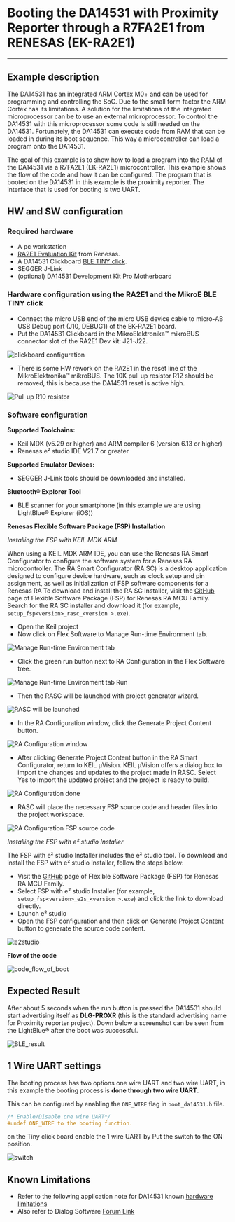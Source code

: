 
# Booting the DA14531 with Proximity Reporter through a R7FA2E1 from RENESAS (EK-RA2E1)

---
## Example description

The DA14531 has an integrated ARM Cortex M0+ and can be used for programming and controlling the SoC. 
Due to the small form factor the ARM Cortex has its limitations. A solution for the limitations of the integrated microprocessor can be to use an external microprocessor. 
To control the DA14531 with this microprocessor some code is still needed on the DA14531. 
Fortunately, the DA14531 can execute code from RAM that can be loaded in during its boot sequence. 
This way a microcontroller can load a program onto the DA14531.

The goal of this example is to show how to load a program into the RAM of the DA14531 via a R7FA2E1 (EK-RA2E1) microcontroller. 
This example shows the flow of the code and how it can be configured. The program that is booted on the DA14531 in this example is the proximity reporter. 
The interface that is used for booting is two UART. 

## HW and SW configuration

### Required hardware

- A pc workstation
- [RA2E1 Evaluation Kit](https://www.renesas.com/us/en/products/microcontrollers-microprocessors/ra-cortex-m-mcus/ek-ra2e1-evaluation-kit-ra2e1-mcu-group) from Renesas.
- A DA14531 Clickboard [BLE TINY click](https://www.mikroe.com/ble-tiny-click).
- SEGGER J-Link
- (optional) DA14531 Development Kit Pro Motherboard

### Hardware configuration using the RA2E1 and the MikroE BLE TINY click
- Connect the micro USB end of the micro USB device cable to micro-AB USB Debug port (J10, DEBUG1) of the EK-RA2E1 board.
- Put the DA14531 Clickboard in the MikroElektronika™ mikroBUS connector slot of the RA2E1 Dev kit: J21-J22.

![clickboard configuration](assets/clickboard.jpg)
- There is some HW rework on the RA2E1 in the reset line of the MikroElektronika™ mikroBUS. The 10K pull up resistor R12 should be removed, this is because the DA14531 reset is active high.

![Pull up R10 resistor ](assets/r10resitor.jpg)

### Software configuration

**Supported Toolchains:**

- Keil MDK (v5.29 or higher) and ARM compiler 6 (version 6.13 or higher) 
- Renesas e² studio IDE V21.7 or greater

**Supported Emulator Devices:**

- SEGGER J-Link tools should be downloaded and installed.

**Bluetooth® Explorer Tool**

- BLE scanner for your smartphone (in this example we are using LightBlue® Explorer (iOS))

**Renesas Flexible Software Package (FSP) Installation**


*Installing the FSP with KEIL MDK ARM*

When using a KEIL MDK ARM IDE, you can use the Renesas RA Smart Configurator to configure the software system for a Renesas RA microcontroller. 
The RA Smart Configurator (RA SC) is a desktop application designed to configure device hardware, such as clock setup and pin assignment, as well as initialization of FSP software components for a Renesas RA
To download and install the RA SC Installer, visit the [GitHub](https://github.com/renesas/fsp/releases) page of Flexible Software Package (FSP) for Renesas RA MCU Family.
Search for the RA SC installer and download it (for example, `setup_fsp<version>_rasc_<version >.exe`).

- Open the Keil project
- Now click on Flex Software to Manage Run-time Environment tab.

![Manage Run-time Environment tab ](assets/KEIL_STEP1.jpg)

- Click the green run button next to RA Configuration in the Flex Software tree. 

![Manage Run-time Environment tab Run](assets/KEIL_STEP2.jpg)

- Then the RASC will be launched with project generator wizard.

![RASC will be launched](assets/KEIL_STEP3.jpg)

- In the RA Configuration window, click the Generate Project Content button.

![RA Configuration window](assets/KEIL_STEP4.jpg)

- After clicking Generate Project Content button in the RA Smart Configurator, return to KEIL μVision. 
KEIL μVision offers a dialog box to import the changes and updates to the project made in RASC. Select Yes to import the updated project and the project is ready to build.

![RA Configuration done](assets/KEIL_STEP5.jpg)

- RASC will place the necessary FSP source code and header files into the project workspace.

![RA Configuration FSP source code](assets/KEIL_STEP6.jpg)

*Installing the FSP with e² studio Installer*

The FSP with e² studio Installer includes the e² studio tool. To download and install the FSP with e² studio Installer, follow the steps below:

- Visit the [GitHub](https://github.com/renesas/fsp/releases) page of Flexible Software Package (FSP) for Renesas RA MCU Family.
- Select FSP with e² studio Installer (for example, `setup_fsp<version>_e2s_<version >.exe`) and click the link to download directly.
- Launch e² studio 
- Open the FSP configuration and then click on Generate Project Content button to generate the source code content.

![e2studio](assets/e2studio.jpg)

**Flow of the code**

![code_flow_of_boot](assets/boot_flow.png)


## Expected Result

After about 5 seconds when the run button is pressed the DA14531 should start advertising itself as **DLG-PROXR** (this is the standard advertising name for Proximity reporter project). 
Down below a screenshot can be seen from the LightBlue® after the boot was successful.

![BLE_result](assets/result.jpg)

## 1 Wire UART settings

The booting process has two options one wire UART and two wire UART, in this example the booting process is **done through two wire UART**. 

This can be configured by enabling the `ONE_WIRE` flag in `boot_da14531.h` file.

```c
/* Enable/Disable one wire UART*/
#undef ONE_WIRE to the booting function.
```
on the Tiny click board enable the 1 wire UART by Put the switch to the ON position.

![switch](assets/switch.jpg)


## Known Limitations

- Refer to the following application note for DA14531 known [hardware limitations](https://www.dialog-semiconductor.com/da14531_HW_Limitation)
- Also refer to Dialog Software [Forum Link](https://support.dialog-semiconductor.com/forum)
